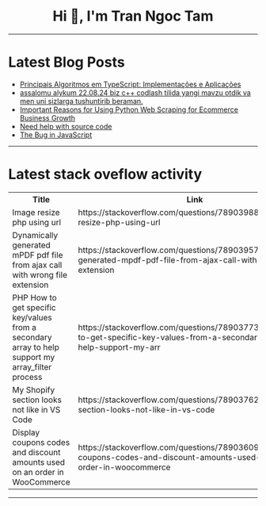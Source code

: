<h1 align="center">Hi 👋, I'm Tran Ngoc Tam</h1>

---

# Latest Blog Posts 
<!-- BLOG-POST-LIST:START -->
- [Principais Algoritmos em TypeScript: Implementações e Aplicações](https://dev.to/lucaspereiradesouzat/principais-algoritmos-em-typescript-implementacoes-e-aplicacoes-13j8)
- [assalomu alykum 22.08.24 biz c++ codlash tilida yangi mavzu otdik va men uni sizlarga tushuntirib beraman.](https://dev.to/_e9348e45782d50818/assalomu-alykum-220824-biz-c-codlash-tilida-yangi-mavzu-otdik-va-men-uni-sizlarga-tushuntirib-beraman-1po0)
- [Important Reasons for Using Python Web Scraping for Ecommerce Business Growth](https://dev.to/jonas_werner_322/important-reasons-for-using-python-web-scraping-for-ecommerce-business-growth-1n2l)
- [Need help with source code](https://dev.to/ultimate_gamer_4e358688ca/need-help-with-source-code-3b11)
- [The Bug in JavaScript](https://dev.to/zain725342/the-bug-in-javascript-58il)
<!-- BLOG-POST-LIST:END -->

---

# Latest stack oveflow activity
<table>
  <tr><th>Title</th><th>Link</th></tr>
  <!-- STACKOVERFLOW:START --><tr><td>Image resize php using url</td><td>https://stackoverflow.com/questions/78903988/image-resize-php-using-url</td></tr><tr><td>Dynamically generated mPDF pdf file from ajax call with wrong file extension</td><td>https://stackoverflow.com/questions/78903957/dynamically-generated-mpdf-pdf-file-from-ajax-call-with-wrong-file-extension</td></tr><tr><td>PHP How to get specific key/values from a secondary array to help support my array_filter process</td><td>https://stackoverflow.com/questions/78903773/php-how-to-get-specific-key-values-from-a-secondary-array-to-help-support-my-arr</td></tr><tr><td>My Shopify section looks not like in VS Code</td><td>https://stackoverflow.com/questions/78903762/my-shopify-section-looks-not-like-in-vs-code</td></tr><tr><td>Display coupons codes and discount amounts used on an order in WooCommerce</td><td>https://stackoverflow.com/questions/78903609/display-coupons-codes-and-discount-amounts-used-on-an-order-in-woocommerce</td></tr><!-- STACKOVERFLOW:END -->
</table>

---


